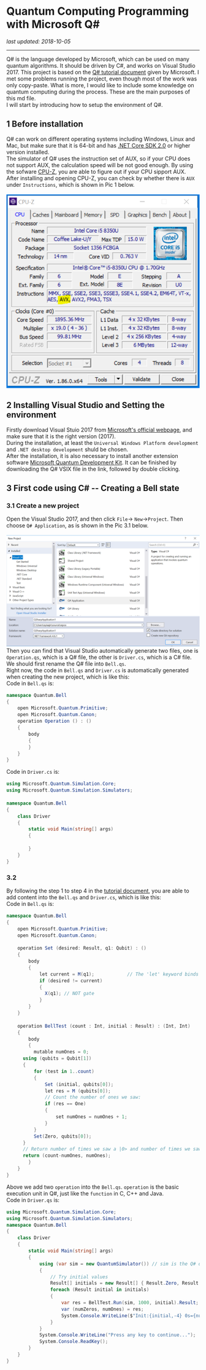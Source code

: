 # Quantum Computing Programming with Microsoft Q#
*last updated: 2018-10-05*
***
Q# is the language developed by Microsoft, which can be used on many quantum algorithms. It should be driven by C#, and works on Visual Studio 2017. This project is based on the [Q# tutorial document](https://docs.microsoft.com/en-us/quantum/quantum-writeaquantumprogram?view=qsharp-preview&tabs=tabid-vs2017) given by Microsoft. I met some problems running the project, even though most of the work was only copy-paste. What is more, I would like to include some knowledge on quantum computing during the process. These are the main purposes of this md file.</br>
I will start by introducing how to setup the environment of Q#.

## 1 Before installation
Q# can work on different operating systems including Windows, Linux and Mac, but make sure that it is 64-bit and has [.NET Core SDK 2.0](https://www.microsoft.com/net/learn/dotnet/hello-world-tutorial) or higher version installed.</br>
The simulator of Q# uses the instruction set of AUX, so if your CPU does not support AUX, the calculation speed will be not good enough. By using the sofware [CPU-Z](https://www.cpuid.com/softwares/cpu-z-android.html), you are able to figure out if your CPU sipport AUX.
After installing and opening CPU-Z, you can check by whether there is  `AUX` under `Instructions`, which is shown in Pic 1 below.</br>
</br>
![Pic 1](https://github.com/yangjy0826/Microsoft-Q-/blob/master/img/CPU.PNG)

## 2 Installing Visual Studio and Setting the environment
Firstly download Visual Stuio 2017 from [Microsoft's official webpage](https://visualstudio.microsoft.com/downloads/), and make sure that it is the right version (2017).</br>
During the installation, at least the `Universal Windows Platform development` and `.NET desktop development` shuld be chosen.</br>
After the installation, it is also necessary to install another extension software [Microsoft Quantum Development Kit](https://marketplace.visualstudio.com/items?itemName=quantum.DevKit). It can be finished by downloading the Q# VSIX file in the link, followed by double clicking.

## 3 First code using C# -- Creating a Bell state
### 3.1 Create a new project
Open the Visual Studio 2017, and then click  `File`-> `New`->`Project`. Then choose `Q# Application`, as is shown in the Pic 3.1 below.</br>
</br>
![Pic 3.1](https://github.com/yangjy0826/Microsoft-Q-/blob/master/img/new_project.PNG)</br>
Then you can find that Visual Studio automatically generate two files, one is `Operation.qs`, which is a Q# file, the other is `Driver.cs`, which is a C# file. We should first rename the Q# file into `Bell.qs`. </br>
Right now, the code in `Bell.qs` and `Driver.cs` is automatically generated when creating the new project, which is like this:</br>
Code in `Bell.qs` is:</br>
```C#
namespace Quantum.Bell 
{
    open Microsoft.Quantum.Primitive;    
    open Microsoft.Quantum.Canon;
    operation Operation () : ()    
    {
        body
        {
        }
    }
}
```
Code in `Driver.cs` is:</br>
```C#
using Microsoft.Quantum.Simulation.Core;
using Microsoft.Quantum.Simulation.Simulators;

namespace Quantum.Bell
{
    class Driver
    {
        static void Main(string[] args)
        {

        }
    }
}
```

### 3.2 
By following the step 1 to step 4 in the [tutorial document](https://docs.microsoft.com/en-us/quantum/quantum-writeaquantumprogram?view=qsharp-preview&tabs=tabid-vs2017), you are able to add content into the `Bell.qs` and `Driver.cs`, which is like this:</br>
Code in `Bell.qs` is:</br>
```C#
namespace Quantum.Bell
{
    open Microsoft.Quantum.Primitive;
    open Microsoft.Quantum.Canon;

    operation Set (desired: Result, q1: Qubit) : ()
    {
        body
        {
            let current = M(q1);            // The 'let' keyword binds mutable variables
            if (desired != current)
            {
              X(q1); // NOT gate
            }
        }
    }

    operation BellTest (count : Int, initial : Result) : (Int, Int) 
    {
        body
        {
          mutable numOnes = 0;
      using (qubits = Qubit[1])
      {
          for (test in 1..count)
          {
              Set (initial, qubits[0]);
              let res = M (qubits[0]);
              // Count the number of ones we saw:
              if (res == One)
              {
                  set numOnes = numOnes + 1;
              }
          }
          Set(Zero, qubits[0]);
      }
      // Return number of times we saw a |0> and number of times we saw a |1>
      return (count-numOnes, numOnes);
        }
    }
}

```
Above we add two `operation` into the `Bell.qs`. `operation` is the basic execution unit in Q#, just like the `function` in C, C++ and Java. </br>
Code in `Driver.qs` is:</br>
```C#
using Microsoft.Quantum.Simulation.Core;
using Microsoft.Quantum.Simulation.Simulators;
namespace Quantum.Bell
{
    class Driver
    {
        static void Main(string[] args)
        {
            using (var sim = new QuantumSimulator()) // sim is the Q# quantum similator
            {
                // Try initial values
                Result[] initials = new Result[] { Result.Zero, Result.One };
                foreach (Result initial in initials)
                {
                    var res = BellTest.Run(sim, 1000, initial).Result;  // Run is the method to run the quantum simulation
                    var (numZeros, numOnes) = res;
                    System.Console.WriteLine($"Init:{initial,-4} 0s={numZeros,-4} 1s={numOnes,-4}");
                }
            }
            System.Console.WriteLine("Press any key to continue...");
            System.Console.ReadKey();
        }
    }
}
```
